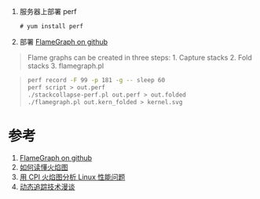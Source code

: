 

1. 服务器上部署 perf  

    ```
    # yum install perf
    ```

1. 部署 [FlameGraph on github](https://github.com/brendangregg/FlameGraph)  
> Flame graphs can be created in three steps: 
>     1. Capture stacks
>     2. Fold stacks
>     3. flamegraph.pl

> ```bash
> perf record -F 99 -p 181 -g -- sleep 60 
> perf script > out.perf
> ./stackcollapse-perf.pl out.perf > out.folded
> ./flamegraph.pl out.kern_folded > kernel.svg
> ```


# 参考

1. [FlameGraph on github](https://github.com/brendangregg/FlameGraph)
1. [如何读懂火焰图](http://www.ruanyifeng.com/blog/2017/09/flame-graph.html)
1. [用 CPI 火焰图分析 Linux 性能问题](https://www.ctolib.com/topics-130088.html)
1. [动态追踪技术漫谈](https://openresty.org/posts/dynamic-tracing/)
